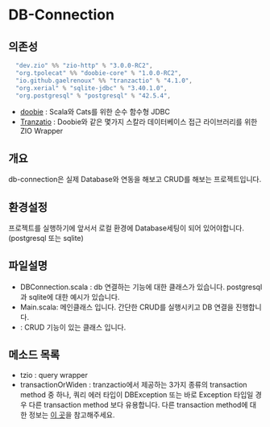# DB-Connection

## 의존성

```sbt
  "dev.zio" %% "zio-http" % "3.0.0-RC2",
  "org.tpolecat" %% "doobie-core" % "1.0.0-RC2",
  "io.github.gaelrenoux" %% "tranzactio" % "4.1.0",
  "org.xerial" % "sqlite-jdbc" % "3.40.1.0",
  "org.postgresql" % "postgresql" % "42.5.4",
```

- [doobie](https://tpolecat.github.io/doobie/) : Scala와 Cats를 위한 순수 함수형 JDBC
- [Tranzatio](https://github.com/gaelrenoux/tranzactio) : Doobie와 같은 몇가지 스칼라 데이터베이스 접근 라이브러리를 위한 ZIO Wrapper

## 개요

db-connection은 실제 Database와 연동을 해보고 CRUD를 해보는 프로젝트입니다.

## 환경설정

프로젝트를 실행하기에 앞서서 로컬 환경에 Database세팅이 되어 있어야합니다.
(postgresql 또는 sqlite)

## 파일설명

- DBConnection.scala : db 연결하는 기능에 대한 클래스가 있습니다. postgresql과 sqlite에 대한 예시가 있습니다.
- Main.scala: 메인클래스 입니다. 간단한 CRUD를 실행시키고 DB 연결을 진행합니다.
- : CRUD 기능이 있는 클래스 입니다.

## 메소드 목록

- tzio : query wrapper
- transactionOrWiden : tranzactio에서 제공하는 3가지 종류의 transaction method 중 하나, 쿼리 에러 타입이 DBException 또는 바로 Exception 타입일 경우 다른 transaction method 보다 유용합니다. 다른 transaction method에 대한 정보는 [이 곳](https://github.com/gaelrenoux/tranzactio#running-a-query-detailed-version)을 참고해주세요.
